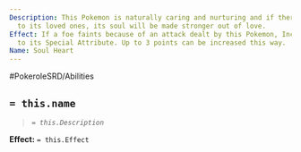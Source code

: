 ```yaml
---
Description: This Pokemon is naturally caring and nurturing and if there's a threat
  to its loved ones, its soul will be made stronger out of love.
Effect: If a foe faints because of an attack dealt by this Pokemon, Increase 1 Point
  to its Special Attribute. Up to 3 points can be increased this way.
Name: Soul Heart
---
```


#PokeroleSRD/Abilities

## `= this.name`

> *`= this.Description`*

**Effect:** `= this.Effect`